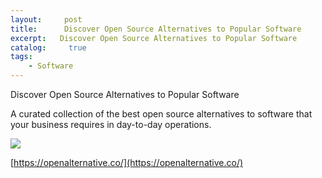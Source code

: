 ```yaml
---
layout:     post
title:      Discover Open Source Alternatives to Popular Software
excerpt:   Discover Open Source Alternatives to Popular Software
catalog: 	 true
tags:
    - Software
---
```


Discover Open Source Alternatives to Popular Software

A curated collection of the best open source alternatives to software that your business requires in day-to-day operations.

![](https://pic.imgdb.cn/item/66a7a689d9c307b7e941ce98.png)

[https://openalternative.co/](https://openalternative.co/)
